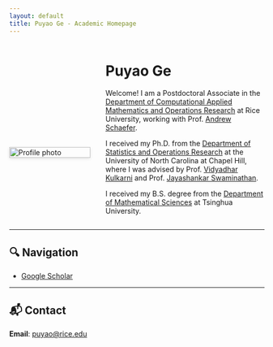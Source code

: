 ```yaml
---
layout: default
title: Puyao Ge - Academic Homepage
---
```

<div style="max-width:900px; margin:auto; display:flex; flex-wrap:wrap; align-items:center;">
  <!-- 左边图片 -->
    <div style="flex:0 0 160px; margin-right:30px; margin-top:80px;">
    <img src="/profile.JPG" alt="Profile photo" style="width:100%; max-width:160px; box-shadow:0 2px 6px rgba(0,0,0,0.1);" />
  </div>

  <!-- 右边文字 -->
  <div style="flex:1; min-width:240px;">
    <h1>Puyao Ge</h1>
    <p>
      Welcome! I am a Postdoctoral Associate in the <a href="https://cmor.rice.edu/">Department of Computational Applied Mathematics and Operations Research</a> at Rice University, working with Prof. <a href="https://andrewschaefer.rice.edu/"> Andrew Schaefer</a>.
    </p>
    <p>
      I received my Ph.D. from the <a href="https://stor.unc.edu/">Department of Statistics and Operations Research</a> at the University of North Carolina at Chapel Hill, where I was advised by Prof. <a href="https://vkulkarn.web.unc.edu/"> Vidyadhar Kulkarni</a> and Prof. <a href="https://www.kenan-flagler.unc.edu/faculty/directory/jayashankar-swaminathan/"> Jayashankar Swaminathan</a>.
    </p>
    <p>
      I received my B.S. degree from the <a href="https://www.math.tsinghua.edu.cn/#">Department of Mathematical Sciences</a> at Tsinghua University.
    </p>
  </div>
</div>







---

## 🔍 Navigation
- [Google Scholar](https://scholar.google.com/citations?user=eNtU8A4AAAAJ&hl=zh-CN&oi=ao) 

---

## 📬 Contact
**Email**: puyao@rice.edu
 
